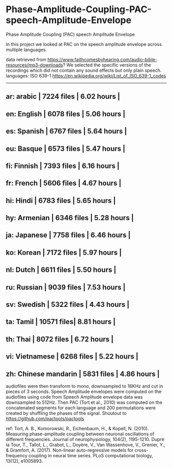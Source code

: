 # Phase-Amplitude-Coupling-PAC-speech-Amplitude-Envelope
Phase Amplitude Coupling (PAC) speech Amplitude Envelope

In this project we looked at PAC on the speech amplitude envelope across multiple languages.

data retrieved from https://www.faithcomesbyhearing.com/audio-bible-resources/mp3-downloads?
We selected the specific versions of the recordings which did not contain any sound effects but only plain speech. 
languages: ISO 639-1  https://en.wikipedia.org/wiki/List_of_ISO_639-1_codes

------------------------------------------------
ar: arabic           | 7224 files | 6.02 hours |
------------------------------------------------
en: English          | 6078 files | 5.06 hours |
------------------------------------------------
es: Spanish          | 6767 files | 5.64 hours |
------------------------------------------------
eu: Basque           | 6573 files | 5.47 hours |
------------------------------------------------
fi: Finnish          | 7393 files | 6.16 hours |
------------------------------------------------
fr: French           | 5606 files | 4.67 hours |
------------------------------------------------
hi: Hindi            | 6783 files | 5.65 hours |
------------------------------------------------
hy: Armenian         | 6346 files | 5.28 hours |
------------------------------------------------
ja: Japanese         | 7758 files | 6.46 hours |
------------------------------------------------
ko: Korean           | 7172 files | 5.97 hours |
------------------------------------------------
nl: Dutch            | 6611 files | 5.50 hours |
------------------------------------------------
ru: Russian          | 9039 files | 7.53 hours |
------------------------------------------------
sv: Swedish          | 5322 files | 4.43 hours |
------------------------------------------------
ta: Tamil            | 10571 files| 8.81 hours |
------------------------------------------------
th: Thai             | 8072 files | 6.72 hours |
------------------------------------------------
vi: Vietnamese       | 6268 files | 5.22 hours |
------------------------------------------------
zh: Chinese mandarin | 5831 files | 4.86 hours |
------------------------------------------------
    
audiofiles were then transform to mono, downsampled to 16KHz and cut in pieces of 3 seconds.
Speech Amplitude envelopes were computed on the audiofiles using code from 
Speech Amplitude envelope data was downsampled to 512Hz. 
Then PAC (Tort et al., 2010)  was computed on the concatenated segments for each language and 200 permutations were created by shuffling the phases of the signal.
Shoutout to https://github.com/pactools/pactools

ref:
Tort, A. B., Komorowski, R., Eichenbaum, H., & Kopell, N. (2010). Measuring phase-amplitude coupling between neuronal oscillations of different frequencies. Journal of neurophysiology, 104(2), 1195-1210.
Dupré la Tour, T., Tallot, L., Grabot, L., Doyère, V., Van Wassenhove, V., Grenier, Y., & Gramfort, A. (2017). Non-linear auto-regressive models for cross-frequency coupling in neural time series. PLoS computational biology, 13(12), e1005893.


